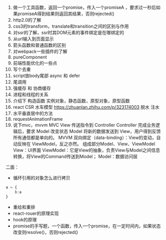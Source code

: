 1. 做一个工具函数，返回一个promise，传入一个promiseA ，要求过一秒后如果promiseA得到结果则返回其结果，否则rejected()
2. http2.0的了解
3. css3的transform，translate和transition之间的区别与作用
4. 对ssr的了解，ssr时其DOM元素的事件绑定是在哪绑定的
4. 从url输入到页面显示
5. 箭头函数和普通函数的区别
6. 对webpack一些插件的了解
7. pureComponent
8. 前端性能优化的一些点
9. 写个去重
10. script放body尾部 async 和 defer
11. 尾调用
12. 强缓存 和 协商缓存
13. 进程和线程的关系
14. 介绍下 构造函数 实例对象，静态函数，原型对象，原型函数
15. react CSR 水车模型 https://zhuanlan.zhihu.com/p/323174003 脱水 注水
16. 水平垂直居中的方法
17. requestAnimationFrame
18. 说下mvc，mvvm
    MVC
    View 传送指令到 Controller
    Controller 完成业务逻辑后，要求 Model 改变状态
    Model 将新的数据发送到 View，用户得到反馈
    所有通信都是单向的。
    MVVM
    双向绑定（data-binding）：View的变动，自动反映在 ViewModel，反之亦然。
    组成部分Model、View、ViewModel
    View：UI界面
    ViewModel：它是View的抽象，负责View与Model之间信息转换，将View的Command传送到Model；
    Model：数据访问层

二面：
- 循环引用的对象怎么进行拷贝
```js
a = {
    b:a
}
```
- 重绘和重排
- react-rouer的原理实现
- hook的原理
- promise的手写题，一个函数，传入一个promise，在一定时间内，如果状态改变则resolve()，否则rejected()